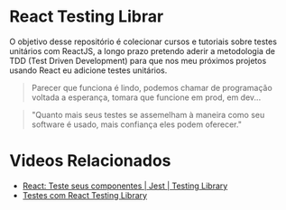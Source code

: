 # React Testing Librar
O objetivo desse repositório é colecionar cursos e tutoriais sobre testes unitários com ReactJS, a longo prazo pretendo aderir a metodologia de TDD (Test Driven Development) para que nos meu próximos projetos usando React eu adicione testes unitários.

> Parecer que funciona é lindo, podemos chamar de programação voltada a esperança, tomara que funcione em prod, em dev...

> "Quanto mais seus testes se assemelham à maneira como seu software é usado, mais confiança eles podem oferecer."


# Videos Relacionados
* [React: Teste seus componentes | Jest | Testing Library](https://www.youtube.com/watch?v=pbwXsjVEMqg&t=1152s)
* [Testes com React Testing Library](https://www.youtube.com/watch?v=UKCIfwI8DxA&t=4s)

